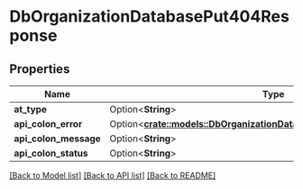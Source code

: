 # DbOrganizationDatabasePut404Response

## Properties

Name | Type | Description | Notes
------------ | ------------- | ------------- | -------------
**at_type** | Option<**String**> |  | [optional]
**api_colon_error** | Option<[**crate::models::DbOrganizationDatabasePut404ResponseApiError**](_db__organization___database__put_404_response_api_error.md)> |  | [optional]
**api_colon_message** | Option<**String**> |  | [optional]
**api_colon_status** | Option<**String**> |  | [optional]

[[Back to Model list]](../README.md#documentation-for-models) [[Back to API list]](../README.md#documentation-for-api-endpoints) [[Back to README]](../README.md)


